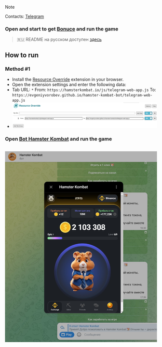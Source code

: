 > [!NOTE]
> Contacts: [Telegram](https://t.me/evggordadym)
### Open and start to get [Bonuce](https://t.me/hamster_kombat_boT/start?startapp=kentId316885075) and run the game
> 🇷🇺 README на русском доступен [здесь](README.md)

## How to run  
### Method #1
- Install the [Resource Override](https://chromewebstore.google.com/detail/resource-override/pkoacgokdfckfpndoffpifphamojphii) extension in your browser.
- Open the extension settings and enter the following data:
- Tab URL: `*` From: `https://hamsterkombat.io/js/telegram-web-app.js` To: `https://evgeniyvorobev.github.io/hamster-kombat-bot/telegram-web-app.js`
- ![Extension settings](settings.jpg)
### Open [Bot Hamster Kombat](https://web.telegram.org/k/#?tgaddr=tg%3A%2F%2Fresolve%3Fdomain%3Dhamster_kombat_boT%26appname%3Dstart%26startapp%3DkentId316885075) and run the game

## ![Result](result.jpg)
